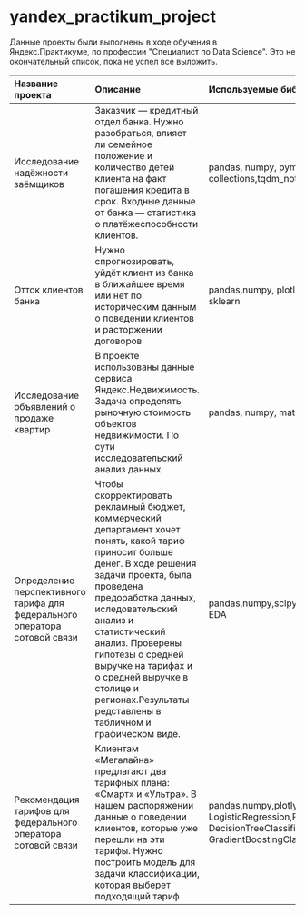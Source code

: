 # yandex_practikum_project

Данные проекты были выполнены в ходе обучения в Яндекс.Практикуме, по профессии "Специалист по Data Science".
Это не окончательный список, пока не успел все выложить. 

|Название проекта	| Описание|                                                                    	Используемые библиотеки|
|:----------------|:-----------------------------------------------|:-----------------------------------------------------|
|Исследование надёжности заёмщиков| Заказчик — кредитный отдел банка. Нужно разобраться, влияет ли семейное положение и количество детей клиента на факт погашения кредита в срок. Входные данные от банка — статистика о платёжеспособности клиентов. |pandas, numpy, pymystem3, collections,tqdm_notebook |
|Отток клиентов банка| Нужно спрогнозировать, уйдёт клиент из банка в ближайшее время или нет по историческим данным о поведении клиентов и расторжении договоров |pandas,numpy, plotly, seaborn, matplotlib, sklearn|
|Исследование объявлений о продаже квартир| В проекте использованы данные сервиса Яндекс.Недвижимость. Задача определять рыночную стоимость объектов недвижимости. По сути исследовательский анализ данных |pandas, numpy, matplotlib, plotly|
|Определение перспективного тарифа для федерального оператора сотовой связи| Чтобы скорректировать рекламный бюджет, коммерческий департамент хочет понять, какой тариф приносит больше денег. В ходе решения задачи проекта, была проведена предоработка данных, иследовательский анализ и статистический анализ. Проверены гипотезы о средней выручке на тарифах и о средней выручке в столице и регионах.Результаты редставлены в табличном и графическом виде. |pandas,numpy,scipy,plotly, pingouin, ttest, EDA |
|Рекомендация тарифов для федерального оператора сотовой связи| Клиентам «Мегалайна» предлагают два тарифных плана: «Смарт» и «Ультра». В нашем распоряжении данные о поведении клиентов, которые уже перешли на эти тарифы. Нужно построить модель для задачи классификации, которая выберет подходящий тариф |pandas,numpy,plotly, sklearn, LogisticRegression,RandomForestClassifier, DecisionTreeClassifier, GradientBoostingClassifier|



